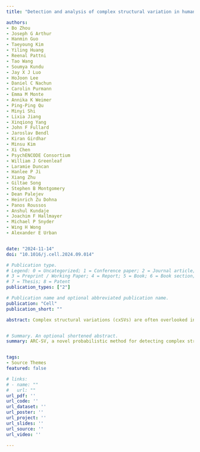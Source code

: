 ```yaml
---
title: "Detection and analysis of complex structural variation in human genomes across populations and in brains of donors with psychiatric disorders"

authors:
- Bo Zhou
- Joseph G Arthur
- Hanmin Guo
- Taeyoung Kim
- Yiling Huang
- Reenal Pattni
- Tao Wang
- Soumya Kundu
- Jay X J Luo
- HoJoon Lee
- Daniel C Nachun
- Carolin Purmann
- Emma M Monte
- Annika K Weimer
- Ping-Ping Qu
- Minyi Shi
- Lixia Jiang
- Xinqiong Yang
- John F Fullard
- Jaroslav Bendl
- Kiran Girdhar
- Minsu Kim
- Xi Chen
- PsychENCODE Consortium
- William J Greenleaf
- Laramie Duncan
- Hanlee P Ji
- Xiang Zhu
- Giltae Song 
- Stephen B Montgomery
- Dean Palejev
- Heinrich Zu Dohna
- Panos Roussos
- Anshul Kundaje
- Joachim F Hallmayer
- Michael P Snyder
- Wing H Wong
- Alexander E Urban


date: "2024-11-14"
doi: "10.1016/j.cell.2024.09.014"

# Publication type.
# Legend: 0 = Uncategorized; 1 = Conference paper; 2 = Journal article;
# 3 = Preprint / Working Paper; 4 = Report; 5 = Book; 6 = Book section;
# 7 = Thesis; 8 = Patent
publication_types: ["2"]

# Publication name and optional abbreviated publication name.
publication: "Cell"
publication_short: ""

abstract: Complex structural variations (cxSVs) are often overlooked in genome analyses due to detection challenges. We developed ARC-SV, a probabilistic and machine-learning-based method that enables accurate detection and reconstruction of cxSVs from standard datasets. By applying ARC-SV across 4,262 genomes representing all continental populations, we identified cxSVs as a significant source of natural human genetic variation. Rare cxSVs have a propensity to occur in neural genes and loci that underwent rapid human-specific evolution, including those regulating corticogenesis. By performing single-nucleus multiomics in postmortem brains, we discovered cxSVs associated with differential gene expression and chromatin accessibility across various brain regions and cell types. Additionally, cxSVs detected in brains of psychiatric cases are enriched for linkage with psychiatric GWAS risk alleles detected in the same brains. Furthermore, our analysis revealed significantly decreased brain-region- and cell-type-specific expression of cxSV genes, specifically for psychiatric cases, implicating cxSVs in the molecular etiology of major neuropsychiatric disorders.


# Summary. An optional shortened abstract.
summary: ARC-SV, a novel probabilistic method for detecting complex structural variations (cxSVs), revealed cxSVs as a major driver of human genetic diversity and implicated them in neuropsychiatric disorders through effects on neural genes, chromatin accessibility, and gene expression in brain regions and cell types.


tags:
- Source Themes
featured: false

# links:
# - name: ""
#   url: ""
url_pdf: ''
url_code: ''
url_dataset: ''
url_poster: ''
url_project: ''
url_slides: ''
url_source: ''
url_video: ''

---
```

